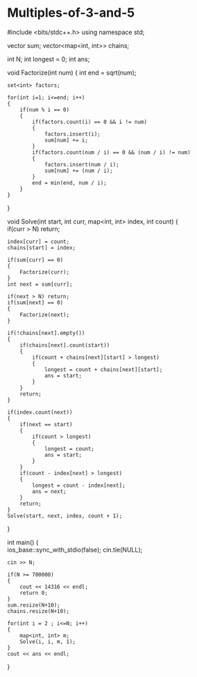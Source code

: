 # Multiples-of-3-and-5
#include <bits/stdc++.h>
using namespace std;

vector<int> sum;
vector<map<int, int>> chains;

int N;
int longest = 0;
int ans;

void Factorize(int num)
{
    int end = sqrt(num);

    set<int> factors;
    
    for(int i=1; i<=end; i++)
    {
        if(num % i == 0)
        {
            if(factors.count(i) == 0 && i != num)
            {
                factors.insert(i);
                sum[num] += i;
            }
            if(factors.count(num / i) == 0 && (num / i) != num)
            {
                factors.insert(num / i);
                sum[num] += (num / i);
            }
            end = min(end, num / i);
        }
    }    
}

void Solve(int start, int curr, map<int, int> index, int count)
{            
    if(curr > N) return;
    
    index[curr] = count;
    chains[start] = index;
    
    if(sum[curr] == 0)
    {    
        Factorize(curr);
    }
    int next = sum[curr];    
        
    if(next > N) return;
    if(sum[next] == 0)
    {
        Factorize(next);
    }    
    
    if(!chains[next].empty())
    {
        if(chains[next].count(start))
        {
            if(count + chains[next][start] > longest)
            {                
                longest = count + chains[next][start];
                ans = start;                
            }
        }
        return;
    }
    
    if(index.count(next))
    {
        if(next == start)
        {
            if(count > longest)
            {
                longest = count;
                ans = start;                
            }
        }
        if(count - index[next] > longest)
        {
            longest = count - index[next];
            ans = next;            
        }
        return;
    }
    Solve(start, next, index, count + 1);
}

int main() 
{    
    ios_base::sync_with_stdio(false);
    cin.tie(NULL);
    
    cin >> N;
    
    if(N >= 700000)
    {
        cout << 14316 << endl;
        return 0;
    }
    sum.resize(N+10);
    chains.resize(N+10);
            
    for(int i = 2 ; i<=N; i++)
    {        
        map<int, int> m;
        Solve(i, i, m, 1);                            
    }        
    cout << ans << endl;
}
